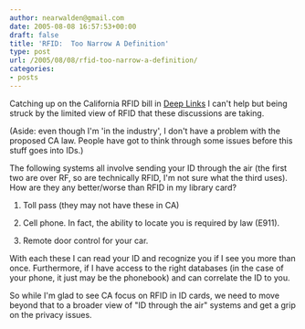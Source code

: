 ```yaml
---
author: nearwalden@gmail.com
date: 2005-08-08 16:57:53+00:00
draft: false
title: 'RFID:  Too Narrow A Definition'
type: post
url: /2005/08/08/rfid-too-narrow-a-definition/
categories:
- posts
---
```


Catching up on the California RFID bill in [Deep Links](//www.eff.org/deeplinks/archives/003867.php") I can't help but being struck by the limited view of RFID that these discussions are taking.  





(Aside:  even though I'm 'in the industry', I don't have a problem with the proposed CA law.  People have got to think through some issues before this stuff goes into IDs.)





The following systems all involve sending your ID through the air (the first two are over RF, so are technically RFID, I'm not sure what the third uses).  How are they any better/worse than RFID in my library card?









  1. Toll pass (they may not have these in CA)






  2. Cell phone.  In fact, the ability to locate you is required by law (E911).






  3. Remote door control for your car.







With each these I can read your ID and recognize you if I see you more than once.  Furthermore, if I have access to the right databases (in the case of your phone, it just may be the phonebook) and can correlate the ID to you.





So while I'm glad to see CA focus on RFID in ID cards, we need to move beyond that to a broader view of "ID through the air" systems and get a grip on the privacy issues.



